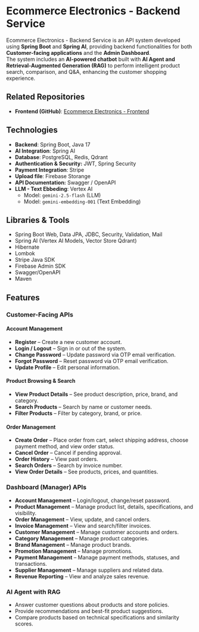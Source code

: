 # Ecommerce Electronics - Backend Service

Ecommerce Electronics - Backend Service is an API system developed using **Spring Boot** and **Spring AI**, providing backend functionalities for both **Customer-facing applications** and the **Admin Dashboard**.  
The system includes an **AI-powered chatbot** built with **AI Agent and Retrieval-Augmented Generation (RAG)** to perform intelligent product search, comparison, and Q&A, enhancing the customer shopping experience.

## Related Repositories
- **Frontend (GitHub)**: [Ecommerce Electronics - Frontend](https://github.com/hldiep/EcommerceSite)

## Technologies
- **Backend**: Spring Boot, Java 17
- **AI Integration**: Spring AI
- **Database**: PostgreSQL, Redis, Qdrant
- **Authentication & Security:** JWT, Spring Security
- **Payment Integration**: Stripe
- **Upload file**: Firebase Storange
- **API Documentation:** Swagger / OpenAPI
- **LLM - Text Ebbeding**: Vertex AI 
  - Model: `gemini-2.5-flash` (LLM)  
  - Model: `gemini-embedding-001` (Text Embedding)
  
## Libraries & Tools
- Spring Boot Web, Data JPA, JDBC, Security, Validation, Mail
- Spring AI (Vertex AI Models, Vector Store Qdrant)
- Hibernate
- Lombok
- Stripe Java SDK
- Firebase Admin SDK
- Swagger/OpenAPI
- Maven

## Features
### **Customer-Facing APIs**
#### **Account Management**
- **Register** – Create a new customer account.  
- **Login / Logout** – Sign in or out of the system.  
- **Change Password** – Update password via OTP email verification.  
- **Forgot Password** – Reset password via OTP email verification.  
- **Update Profile** – Edit personal information.  

#### **Product Browsing & Search**
- **View Product Details** – See product description, price, brand, and category.  
- **Search Products** – Search by name or customer needs.  
- **Filter Products** – Filter by category, brand, or price.  

#### **Order Management**
- **Create Order** – Place order from cart, select shipping address, choose payment method, and view order status.
- **Cancel Order** – Cancel if pending approval.  
- **Order History** – View past orders.  
- **Search Orders** – Search by invoice number.  
- **View Order Details** – See products, prices, and quantities.

### **Dashboard (Manager) APIs**
- **Account Management** – Login/logout, change/reset password.  
- **Product Management** – Manage product list, details, specifications, and visibility.  
- **Order Management** – View, update, and cancel orders.  
- **Invoice Management** – View and search/filter invoices.  
- **Customer Management** – Manage customer accounts and orders.  
- **Category Management** – Manage product categories.  
- **Brand Management** – Manage product brands.  
- **Promotion Management** – Manage promotions.  
- **Payment Management** – Manage payment methods, statuses, and transactions.  
- **Supplier Management** – Manage suppliers and related data.  
- **Revenue Reporting** – View and analyze sales revenue.  

### **AI Agent with RAG**
- Answer customer questions about products and store policies.
- Provide recommendations and best-fit product suggestions.
- Compare products based on technical specifications and similarity scores.
